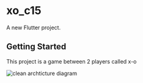 # xo_c15

A new Flutter project.

## Getting Started

This project is a game between 2 players called x-o

![clean archticture diagram](https://github.com/user-attachments/assets/c8d461f3-5760-477b-a9d3-c2c914247e44)
